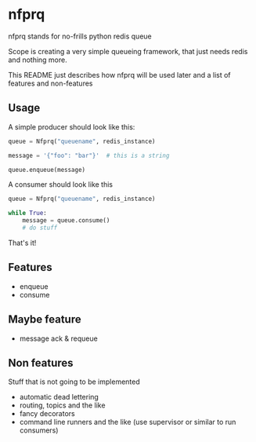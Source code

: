 # nfprq
nfprq stands for no-frills python redis queue

Scope is creating a very simple queueing framework, that just needs redis and nothing more.


This README just describes how nfprq will be used later and a list of features and non-features


## Usage

A simple producer should look like this:

```python
queue = Nfprq("queuename", redis_instance)

message = '{"foo": "bar"}'  # this is a string

queue.enqueue(message)

```


A consumer should look like this

```python
queue = Nfprq("queuename", redis_instance)

while True:
    message = queue.consume()
    # do stuff

```

That's it!


## Features
* enqueue
* consume

## Maybe feature

* message ack & requeue


## Non features

Stuff that is not going to be implemented

* automatic dead lettering
* routing, topics and the like
* fancy decorators
* command line runners and the like (use supervisor or similar to run consumers)

